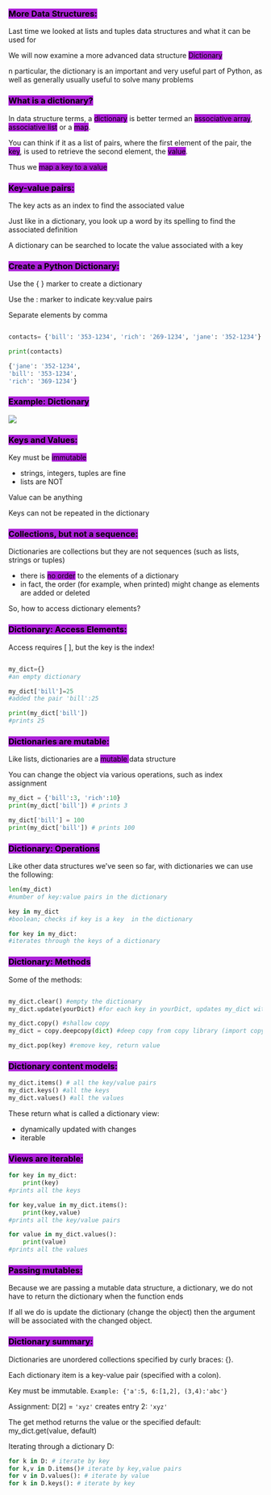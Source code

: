### <mark style="background:#AD21D9;">More Data Structures:</mark>

Last time we looked at lists and tuples data structures and what it can be used for

We will now examine a more advanced data structure <mark style="background:#AD21D9;">Dictionary</mark>

n particular, the dictionary is an important and very useful part of Python, as well as generally usually useful to solve many problems

### <mark style="background:#AD21D9;">What is a dictionary?</mark>

In data structure terms, a <mark style="background:#AD21D9;">dictionary</mark> is better termed an <mark style="background:#AD21D9;">associative array</mark>, <mark style="background:#AD21D9;">associative list</mark> or a <mark style="background:#AD21D9;">map</mark>.

You can think if it as a list of pairs, where the first element of the pair, the <mark style="background:#AD21D9;">key</mark>, is used to retrieve the second element, the <mark style="background:#AD21D9;">value</mark>.

Thus we <mark style="background:#AD21D9;">map a key to a value</mark>

### <mark style="background:#AD21D9;">Key-value pairs:</mark>

The key acts as an index to find the associated value

Just like in a dictionary, you look up a word by its spelling to find the associated definition

A dictionary can be searched to locate the value associated with a key

### <mark style="background:#AD21D9;">Create a Python Dictionary:</mark>

Use the { } marker to create a dictionary

Use the : marker to indicate key:value pairs

Separate elements by comma

```Python

contacts= {'bill': '353-1234', 'rich': '269-1234', 'jane': '352-1234'}

print(contacts)

{'jane': '352-1234',
'bill': '353-1234',
'rich': '369-1234'}
```


### <mark style="background:#AD21D9;">Example: Dictionary</mark>

![](https://i.imgur.com/Eorobed.png)


### <mark style="background:#AD21D9;">Keys and Values:</mark>


Key must be <mark style="background:#AD21D9;">immutable</mark>
- strings, integers, tuples are fine
- lists are NOT

Value can be anything

Keys can not be repeated in the dictionary

### <mark style="background:#AD21D9;">Collections, but not a sequence:</mark>

Dictionaries are collections but they are not sequences (such as lists, strings or tuples)
- there is <mark style="background:#AD21D9;">no order</mark> to the elements of a dictionary
- in fact, the order (for example, when printed) might change as elements are added or deleted

So, how to access dictionary elements?

### <mark style="background:#AD21D9;">Dictionary: Access Elements:</mark>

Access requires [ ], but the key is the index!  

```Python

my_dict={}
#an empty dictionary

my_dict['bill']=25
#added the pair 'bill':25

print(my_dict['bill'])
#prints 25
```



### <mark style="background:#AD21D9;">Dictionaries are mutable:</mark>

Like lists, dictionaries are a <mark style="background:#AD21D9;">mutable </mark>data structure

You can change the object via various operations, such as index assignment


```Python
my_dict = {'bill':3, 'rich':10}
print(my_dict['bill']) # prints 3

my_dict['bill'] = 100
print(my_dict['bill']) # prints 100
```

### <mark style="background:#AD21D9;">Dictionary: Operations</mark>

Like other data structures we've seen so far, with dictionaries we can use the following:

```Python
len(my_dict)
#number of key:value pairs in the dictionary

key in my_dict
#boolean; checks if key is a key  in the dictionary

for key in my_dict:
#iterates through the keys of a dictionary

```

### <mark style="background:#AD21D9;">Dictionary: Methods</mark>

Some of the methods:

```Python

my_dict.clear() #empty the dictionary
my_dict.update(yourDict) #for each key in yourDict, updates my_dict with that key/value pair

my_dict.copy() #shallow copy
my_dict = copy.deepcopy(dict) #deep copy from copy library (import copy)

my_dict.pop(key) #remove key, return value
```

### <mark style="background:#AD21D9;">Dictionary content models:</mark>

```Python
my_dict.items() # all the key/value pairs
my_dict.keys() #all the keys
my_dict.values() #all the values
```


These return what is called a dictionary view:
- dynamically updated with changes
- iterable

### <mark style="background:#AD21D9;">Views are iterable:</mark>

```Python
for key in my_dict:
	print(key)
#prints all the keys

for key,value in my_dict.items():
	print(key,value)
#prints all the key/value pairs

for value in my_dict.values():
	print(value)
#prints all the values
```

### <mark style="background:#AD21D9;">Passing mutables:</mark>

Because we are passing a mutable data structure, a dictionary, we do not have to return the dictionary when the function ends

If all we do is update the dictionary (change the object) then the argument will be associated with the changed object.

### <mark style="background:#AD21D9;">Dictionary summary:</mark>

Dictionaries are unordered collections specified by curly braces: {}.

Each dictionary item is a key-value pair (specified with a colon).

Key must be immutable.
`Example: {'a':5, 6:[1,2], (3,4):'abc'}  `

Assignment: D[2] = `'xyz'` creates entry 2: `'xyz'`

The get method returns the value or the specified default: my_dict.get(value, default)

Iterating through a dictionary D:

```Python
for k in D: # iterate by key
for k,v in D.items()# iterate by key,value pairs
for v in D.values(): # iterate by value
for k in D.keys(): # iterate by key
```
